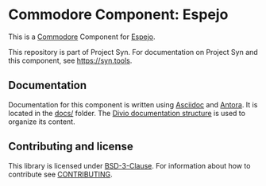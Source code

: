 # Commodore Component: Espejo

This is a [Commodore][commodore] Component for [Espejo][espejo].

This repository is part of Project Syn.
For documentation on Project Syn and this component, see https://syn.tools.

## Documentation

Documentation for this component is written using [Asciidoc][asciidoc] and [Antora][antora].
It is located in the [docs/](docs) folder.
The [Divio documentation structure](https://documentation.divio.com/) is used to organize its content.

## Contributing and license

This library is licensed under [BSD-3-Clause](LICENSE).
For information about how to contribute see [CONTRIBUTING](CONTRIBUTING.md).

[antora]: https://antora.org/
[asciidoc]: https://asciidoctor.org/
[commodore]: https://docs.syn.tools/commodore/index.html
[espejo]: https://github.com/vshn/espejo
